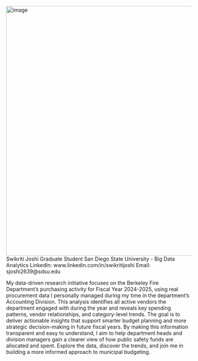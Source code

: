 <img width="676" height="676" alt="image" src="https://github.com/user-attachments/assets/eccd6592-7499-4209-9e60-12321207d1e7" />
Swikriti Joshi
Graduate Student
San Diego State University - Big Data Analytics
LinkedIn: www.linkedin.com/in/swikritijoshi
Email: sjoshi2639@sdsu.edu


My data-driven research initiative focuses on the Berkeley Fire Department’s purchasing activity for Fiscal Year 2024-2025, using real procurement data I personally managed during my time in the department’s Accounting Division. This analysis identifies all active vendors the department engaged with during the year and reveals key spending patterns, vendor relationships, and category-level trends.
The goal is to deliver actionable insights that support smarter budget planning and more strategic decision-making in future fiscal years. By making this information transparent and easy to understand, I aim to help department heads and division managers gain a clearer view of how public safety funds are allocated and spent. Explore the data, discover the trends, and join me in building a more informed approach to municipal budgeting.
